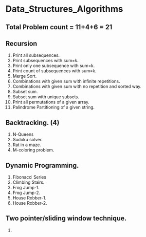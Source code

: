 # Data_Structures_Algorithms

## Total Problem count = 11+4+6 = 21
## Recursion  
1. Print all subsequences.
2. Print subsequences with sum=k.
3. Print only one subsequence with sum=k.
4. Print count of subsequences with sum=k.
5. Merge Sort.
6. Combinations with given sum with infinite repetitions.
7. Combinations with given sum with no repetition and sorted way.
8. Subset sum.
9. Subset sum with unique subsets.
10. Print all permutations of a given array.
11. Palindrome Partitioning of a given string.


## Backtracking. (4)
1. N-Queens
2. Sudoku solver.
3. Rat in a maze.
4. M-coloring problem.


## Dynamic Programming.
1. Fibonacci Series
2. Climbing Stairs.
3. Frog Jump-1.
4. Frog Jump-2.
5. House Robber-1.
6. House Robber-2.


## Two pointer/sliding window technique.
1. 